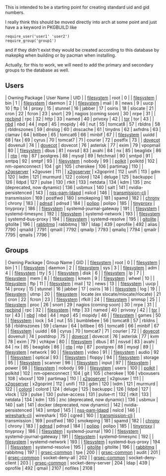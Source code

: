 This is intended to be a starting point for creating standard uid and gid numbers.

I really think this should be moved directly into arch at some point and just have a a keyword in PKGBUILD like

```
require_user('user1' 'user2')
require_group('group1')

```

and if they didn't exist they would be created according to this database by makepkg when building or by pacman when installing.

Actually, for this to work, we will need to add the primary and secondary groups to the database as well.

## Users

| Owning Package | User Name | UID |
| [filesystem](https://www.archlinux.org/packages/?name=filesystem) | root | 0 |
| [filesystem](https://www.archlinux.org/packages/?name=filesystem) | bin | 1 |
| [filesystem](https://www.archlinux.org/packages/?name=filesystem) | daemon | 2 |
| [filesystem](https://www.archlinux.org/packages/?name=filesystem) | mail | 8 |
 news | 9 |
 uucp | 10 |
 ftp | 14 |
 proxy | 15 |
 stunnel | 16 |
 jabber | 17 |
 osiris | 18 |
 slocate | 21 |
 cron | 22 |
 fcron | 23 |
 snort | 29 |
 nagios (coming soon) | 30 |
 nrpe | 31 |
| [rpcbind](https://www.archlinux.org/packages/?name=rpcbind) | rpc | 32 |
 http | 33 |
 named | 40 |
 privoxy | 42 |
| [tor](https://www.archlinux.org/packages/?name=tor) | tor | 43 |
| [nbd](https://www.archlinux.org/packages/?name=nbd) | nbd | 44 |
 mpd | 45 |
 mopidy | 46 |
 nut | 55 |
 tomcat8 | 57 |
 rbldns | 58 |
 rbldnszones | 59 |
 dnslog | 60 |
 dnscache | 61 |
 tinydns | 62 |
 axfrdns | 63 |
 clamav | 64 |
 bitlbee | 65 |
 tomcat6 | 66 |
 minbif | 67 |
| [filesystem](https://www.archlinux.org/packages/?name=filesystem) | uuidd | 68 |
 fax | 69 |
 cyrus | 70 |
 tomcat7 | 71 |
 courier | 72 |
 postfix | 73 |
| [dovecot](https://www.archlinux.org/packages/?name=dovecot) | dovenull | 74 |
| [dovecot](https://www.archlinux.org/packages/?name=dovecot) | dovecot | 76 |
 asterisk | 77 |
 exim | 79 |
 vpopmail | 80 |
| [filesystem](https://www.archlinux.org/packages/?name=filesystem) | dbus | 81 |
 nsvsd | 83 |
 avahi | 84 |
 nx | 85 |
 beaglidx | 86 |
| [ntp](https://www.archlinux.org/packages/?name=ntp) | ntp | 87 |
 postgres | 88 |
 mysql | 89 |
 fetchmail | 90 |
 smtpd | 91 |
 smtpq | 92 |
 smtpf | 93 |
| [filesystem](https://www.archlinux.org/packages/?name=filesystem) | nobody | 99 |
| [polkit](https://www.archlinux.org/packages/?name=polkit) | polkitd | 102 |
 nm-openconnect | 104 |
 git | 105 |
 cherokee | 106 |
 partimag | 110 |
| [x2goserver](https://www.archlinux.org/packages/?name=x2goserver) | x2gouser | 111 |
| [x2goserver](https://www.archlinux.org/packages/?name=x2goserver) | x2goprint | 112 |
 unifi | 113 |
 gdm | 120 |
 lxdm | 121 |
 murmurd | 122 |
 colord | 124 |
 deluge | 125 |
 backuppc | 126 |
 lldpd | 127 |
 pulse | 130 |
 rtkit | 133 |
 netdata | 134 |
 kdm | 135 |
 znc (deprecated, now dynamic) | 136 |
 usbmux | 140 |
 salt | 141 |
 nvidia-persistenced | 143 |
| [nss-pam-ldapd](https://www.archlinux.org/packages/?name=nss-pam-ldapd) | nslcd | 146 |
| [transmission-cli](https://www.archlinux.org/packages/?name=transmission-cli) | transmission | 169 |
 postfwd | 180 |
 smokeping | 181 |
 spamd | 182 |
| [chrony](https://www.archlinux.org/packages/?name=chrony) | chrony | 183 |
| [pdnsd](https://www.archlinux.org/packages/?name=pdnsd) | pdnsd | 184 |
| [polipo](https://www.archlinux.org/packages/?name=polipo) | polipo | 185 |
| [tinyproxy](https://www.archlinux.org/packages/?name=tinyproxy) | tinyproxy | 186 |
| [filesystem](https://www.archlinux.org/packages/?name=filesystem) | systemd-journal-gateway | 191 |
| [filesystem](https://www.archlinux.org/packages/?name=filesystem) | systemd-timesync | 192 |
| [filesystem](https://www.archlinux.org/packages/?name=filesystem) | systemd-network | 193 |
| [filesystem](https://www.archlinux.org/packages/?name=filesystem) | systemd-bus-proxy | 194 |
| [filesystem](https://www.archlinux.org/packages/?name=filesystem) | systemd-resolve | 195 |
| [gitolite](https://www.archlinux.org/packages/?name=gitolite) | gitolite | 196 |
| [rabbitmq](https://www.archlinux.org/packages/?name=rabbitmq) | rabbitmq | 197 |
 ldap | 439 |
 oprofile | 492 |
 alias | 7790 |
 qmaild | 7791 |
 qmaill | 7792 |
 qmailp | 7793 |
 qmailq | 7794 |
 qmailr | 7795 |
 qmails | 7796 |

## Groups

| Owning Package | Group Name | GID |
| [filesystem](https://www.archlinux.org/packages/?name=filesystem) | root | 0 |
| [filesystem](https://www.archlinux.org/packages/?name=filesystem) | bin | 1 |
| [filesystem](https://www.archlinux.org/packages/?name=filesystem) | daemon | 2 |
| [filesystem](https://www.archlinux.org/packages/?name=filesystem) | sys | 3 |
| [filesystem](https://www.archlinux.org/packages/?name=filesystem) | adm | 4 |
| [filesystem](https://www.archlinux.org/packages/?name=filesystem) | tty | 5 |
| [filesystem](https://www.archlinux.org/packages/?name=filesystem) | disk | 6 |
| [filesystem](https://www.archlinux.org/packages/?name=filesystem) | lp | 7 |
| [filesystem](https://www.archlinux.org/packages/?name=filesystem) | mem | 8 |
| [filesystem](https://www.archlinux.org/packages/?name=filesystem) | kmem | 9 |
| [filesystem](https://www.archlinux.org/packages/?name=filesystem) | wheel | 10 |
| [filesystem](https://www.archlinux.org/packages/?name=filesystem) | ftp | 11 |
| [filesystem](https://www.archlinux.org/packages/?name=filesystem) | mail | 12 |
 news | 13 |
| [filesystem](https://www.archlinux.org/packages/?name=filesystem) | uucp | 14 |
 proxy | 15 |
 stunnel | 16 |
 jabber | 17 |
 osiris | 18 |
| [filesystem](https://www.archlinux.org/packages/?name=filesystem) | log | 19 |
| [filesystem](https://www.archlinux.org/packages/?name=filesystem) | utmp | 20 |
| [filesystem](https://www.archlinux.org/packages/?name=filesystem) | locate (ex slocate/mlocate/rlocate) | 21 |
 cron | 22 |
 fcron | 23 |
| [filesystem](https://www.archlinux.org/packages/?name=filesystem) | rfkill | 24 |
| [filesystem](https://www.archlinux.org/packages/?name=filesystem) | smmsp | 25 |
| [filesystem](https://www.archlinux.org/packages/?name=filesystem) | proc | 26 |
 snort | 29 |
 nagios (coming soon) | 30 |
 nrpe | 31 |
| [rpcbind](https://www.archlinux.org/packages/?name=rpcbind) | rpc | 32 |
| [filesystem](https://www.archlinux.org/packages/?name=filesystem) | http | 33 |
 named | 40 |
 privoxy | 42 |
| [tor](https://www.archlinux.org/packages/?name=tor) | tor | 43 |
| [nbd](https://www.archlinux.org/packages/?name=nbd) | nbd | 44 |
 mpd | 45 |
 mopidy | 46 |
| [filesystem](https://www.archlinux.org/packages/?name=filesystem) | games | 50 |
| [filesystem](https://www.archlinux.org/packages/?name=filesystem) | lock | 54 |
 nut | 55 |
 bumblebee | 56 |
 tomcat8 | 57 |
 rbldns | 58 |
 rbldnszones | 59 |
 clamav | 64 |
 bitlbee | 65 |
 tomcat6 | 66 |
 minbif | 67 |
| [filesystem](https://www.archlinux.org/packages/?name=filesystem) | uuidd | 68 |
 cyrus | 70 |
 tomcat7 | 71 |
 courier | 72 |
| [dovecot](https://www.archlinux.org/packages/?name=dovecot) | dovenull | 74 |
 postdrop | 75 |
| [dovecot](https://www.archlinux.org/packages/?name=dovecot) | dovecot | 76 |
 asterisk | 77 |
 kvm | 78 |
 exim | 79 |
 vchkpw | 80 |
| [filesystem](https://www.archlinux.org/packages/?name=filesystem) | dbus | 81 |
 nsvsd | 83 |
 avahi | 84 |
 nx | 85 |
 beaglidx | 86 |
| [ntp](https://www.archlinux.org/packages/?name=ntp) | ntp | 87 |
 postgres | 88 |
 mysql | 89 |
| [filesystem](https://www.archlinux.org/packages/?name=filesystem) | network | 90 |
| [filesystem](https://www.archlinux.org/packages/?name=filesystem) | video | 91 |
| [filesystem](https://www.archlinux.org/packages/?name=filesystem) | audio | 92 |
| [filesystem](https://www.archlinux.org/packages/?name=filesystem) | optical | 93 |
| [filesystem](https://www.archlinux.org/packages/?name=filesystem) | floppy | 94 |
| [filesystem](https://www.archlinux.org/packages/?name=filesystem) | storage | 95 |
| [filesystem](https://www.archlinux.org/packages/?name=filesystem) | scanner | 96 |
| [filesystem](https://www.archlinux.org/packages/?name=filesystem) | input | 97 |
| [filesystem](https://www.archlinux.org/packages/?name=filesystem) | power | 98 |
| [filesystem](https://www.archlinux.org/packages/?name=filesystem) | nobody | 99 |
| [filesystem](https://www.archlinux.org/packages/?name=filesystem) | users | 100 |
| [polkit](https://www.archlinux.org/packages/?name=polkit) | polkitd | 102 |
 nm-openconnect | 104 |
 git | 105 |
 cherokee | 106 |
 vboxusers | 108 |
 vboxsf | 109 |
 partimag | 110 |
| [x2goserver](https://www.archlinux.org/packages/?name=x2goserver) | x2gouser | 111 |
| [x2goserver](https://www.archlinux.org/packages/?name=x2goserver) | x2goprint | 112 |
 unifi | 113 |
 gdm | 120 |
 lxdm | 121 |
 murmurd | 122 |
| [colord](https://www.archlinux.org/packages/?name=colord) | colord | 124 |
 deluge | 125 |
 backuppc | 126 |
 lldpd | 127 |
 vlock | 129 |
 pulse | 130 |
 pulse-access | 131 |
 pulse-rt | 132 |
 rtkit | 133 |
 netdata | 134 |
 kdm | 135 |
 znc (deprecated, now dynamic) | 136 |
 usbmux | 140 |
 salt | 141 |
 docker (deprecated, now dynamic) | 142 |
 nvidia-persistenced | 143 |
 smtpd | 145 |
| [nss-pam-ldapd](https://www.archlinux.org/packages/?name=nss-pam-ldapd) | nslcd | 146 |
| [wireshark-cli](https://www.archlinux.org/packages/?name=wireshark-cli) | wireshark | 150 |
 cgred | 160 |
| [transmission-cli](https://www.archlinux.org/packages/?name=transmission-cli) | transmission | 169 |
 postfwd | 180 |
 smokeping | 181 |
 spamd | 182 |
| [chrony](https://www.archlinux.org/packages/?name=chrony) | chrony | 183 |
| [pdnsd](https://www.archlinux.org/packages/?name=pdnsd) | pdnsd | 184 |
| [polipo](https://www.archlinux.org/packages/?name=polipo) | polipo | 185 |
| [tinyproxy](https://www.archlinux.org/packages/?name=tinyproxy) | tinyproxy | 186 |
| [filesystem](https://www.archlinux.org/packages/?name=filesystem) | systemd-journal | 190 |
| [filesystem](https://www.archlinux.org/packages/?name=filesystem) | systemd-journal-gateway | 191 |
| [filesystem](https://www.archlinux.org/packages/?name=filesystem) | systemd-timesync | 192 |
| [filesystem](https://www.archlinux.org/packages/?name=filesystem) | systemd-network | 193 |
| [filesystem](https://www.archlinux.org/packages/?name=filesystem) | systemd-bus-proxy | 194 |
| [filesystem](https://www.archlinux.org/packages/?name=filesystem) | systemd-resolve | 195 |
| [gitolite](https://www.archlinux.org/packages/?name=gitolite) | gitolite | 196 |
| [rabbitmq](https://www.archlinux.org/packages/?name=rabbitmq) | rabbitmq | 197 |
| [grsec-common](https://www.archlinux.org/packages/?name=grsec-common) | tpe | 200 |
| [grsec-common](https://www.archlinux.org/packages/?name=grsec-common) | audit | 201 |
| [grsec-common](https://www.archlinux.org/packages/?name=grsec-common) | socket-deny-all | 202 |
| [grsec-common](https://www.archlinux.org/packages/?name=grsec-common) | socket-deny-client | 203 |
| [grsec-common](https://www.archlinux.org/packages/?name=grsec-common) | socket-deny-server | 204 |
 ldap | 439 |
 oprofile | 492 |
 qmail | 2107 |
 nofiles | 2108 |